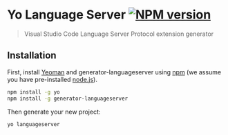 # Yo Language Server [![NPM version][npm-image]][npm-url]

> Visual Studio Code Language Server Protocol extension generator

## Installation

First, install [Yeoman](http://yeoman.io) and generator-languageserver using [npm](https://www.npmjs.com/) (we assume you have pre-installed [node.js](https://nodejs.org/)).

```bash
npm install -g yo
npm install -g generator-languageserver
```

Then generate your new project:

```bash
yo languageserver
```

[npm-image]: https://badge.fury.io/js/generator-languageserver.svg
[npm-url]: https://npmjs.org/package/generator-languageserver
